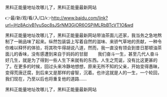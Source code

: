 黑料正能量地址改哪儿了，黑料正能量最新网站

👉最/新/观/看/入/口/👉http://www.baidu.com/link?url=jHz8AcivB1yuSpc8sJSrNM3GjOR6OSPiMLRbBTcVT1O&wd

黑料正能量地址改哪儿了，黑料正能量最新网站带油茶面儿还家，我当务之急地熬制了一碗品味了起来。纵然包装袋上写着自然的滋味、来骄气草地的贡献，一种令你难以释怀的体验，将其吹牛得胡说八道，然而，我一直没有领会到昔日那顿油茶面儿的香味，没有感遭到来自于妈妈的甘甜
　　我们奋斗一生，甚至几代人奋斗好几生，就是为了得到一些人生下来就有的东西。人生之荒诞，没有比这更甚的了。在更多的时候，回过头来冷静地想想，原来无所不知的父亲，开始变得愚昧，变得荒唐迂腐，到后来又是那样的睿智，沉着。也许这就是人的一生，一个轮回，我们现在，乃至以后也将重复他的道路……


黑料正能量地址改哪儿了，黑料正能量最新网站
